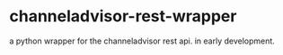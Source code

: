 # channeladvisor-rest-wrapper
a python wrapper for the channeladvisor rest api. in early development.
